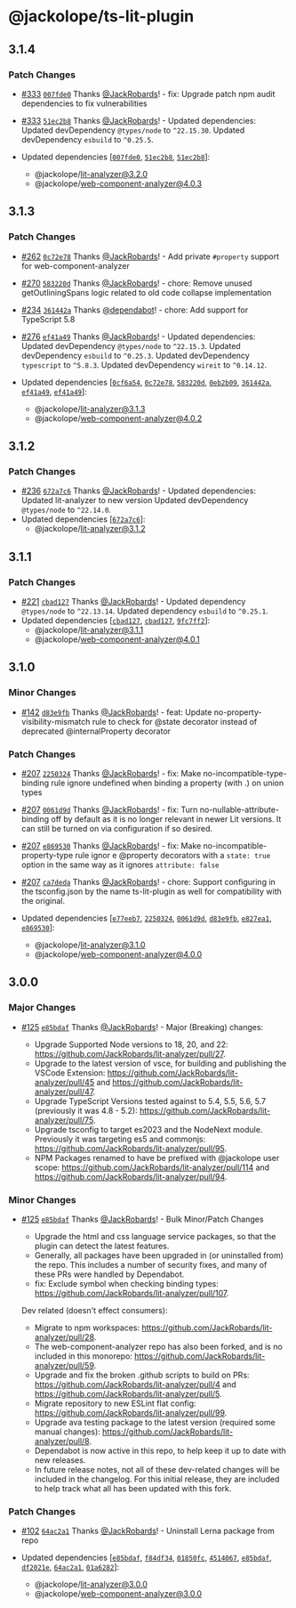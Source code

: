 # @jackolope/ts-lit-plugin

## 3.1.4

### Patch Changes

- [#333](https://github.com/JackRobards/lit-analyzer/pull/333) [`007fde0`](https://github.com/JackRobards/lit-analyzer/commit/007fde0fcf1f17967d846e3fc144570b7d68b7a6) Thanks [@JackRobards](https://github.com/JackRobards)! - fix: Upgrade patch npm audit dependencies to fix vulnerabilities

- [#333](https://github.com/JackRobards/lit-analyzer/pull/333) [`51ec2b8`](https://github.com/JackRobards/lit-analyzer/commit/51ec2b831783000e4c637693dba2b5f4bc7f406e) Thanks [@JackRobards](https://github.com/JackRobards)! - Updated dependencies:
  Updated devDependency `@types/node` to `^22.15.30`.
  Updated devDependency `esbuild` to `^0.25.5`.
- Updated dependencies [[`007fde0`](https://github.com/JackRobards/lit-analyzer/commit/007fde0fcf1f17967d846e3fc144570b7d68b7a6), [`51ec2b8`](https://github.com/JackRobards/lit-analyzer/commit/51ec2b831783000e4c637693dba2b5f4bc7f406e), [`51ec2b8`](https://github.com/JackRobards/lit-analyzer/commit/51ec2b831783000e4c637693dba2b5f4bc7f406e)]:
  - @jackolope/lit-analyzer@3.2.0
  - @jackolope/web-component-analyzer@4.0.3

## 3.1.3

### Patch Changes

- [#262](https://github.com/JackRobards/lit-analyzer/pull/262) [`0c72e78`](https://github.com/JackRobards/lit-analyzer/commit/0c72e78abcfdc249f7c34e26164a5a8dbe92e5a9) Thanks [@JackRobards](https://github.com/JackRobards)! - Add private `#property` support for web-component-analyzer

- [#270](https://github.com/JackRobards/lit-analyzer/pull/270) [`583220d`](https://github.com/JackRobards/lit-analyzer/commit/583220d89c38b9a8f7496f05034763acaaa5cb03) Thanks [@JackRobards](https://github.com/JackRobards)! - chore: Remove unused getOutliningSpans logic related to old code collapse implementation

- [#234](https://github.com/JackRobards/lit-analyzer/pull/234) [`361442a`](https://github.com/JackRobards/lit-analyzer/commit/361442aa78a0a616b3ead06f67dba7fc42f01931) Thanks [@dependabot](https://github.com/apps/dependabot)! - chore: Add support for TypeScript 5.8

- [#276](https://github.com/JackRobards/lit-analyzer/pull/276) [`ef41a49`](https://github.com/JackRobards/lit-analyzer/commit/ef41a490eea17c9e084f6e32ad7242eb2681c275) Thanks [@JackRobards](https://github.com/JackRobards)! - Updated dependencies:
  Updated devDependency `@types/node` to `^22.15.3`.
  Updated devDependency `esbuild` to `^0.25.3`.
  Updated devDependency `typescript` to `^5.8.3`.
  Updated devDependency `wireit` to `^0.14.12`.
- Updated dependencies [[`0cf6a54`](https://github.com/JackRobards/lit-analyzer/commit/0cf6a54d7bd40b57e7b869048f7a44133f2cd35e), [`0c72e78`](https://github.com/JackRobards/lit-analyzer/commit/0c72e78abcfdc249f7c34e26164a5a8dbe92e5a9), [`583220d`](https://github.com/JackRobards/lit-analyzer/commit/583220d89c38b9a8f7496f05034763acaaa5cb03), [`0eb2b09`](https://github.com/JackRobards/lit-analyzer/commit/0eb2b096fc3578713ec6d4e939ed148da744403e), [`361442a`](https://github.com/JackRobards/lit-analyzer/commit/361442aa78a0a616b3ead06f67dba7fc42f01931), [`ef41a49`](https://github.com/JackRobards/lit-analyzer/commit/ef41a490eea17c9e084f6e32ad7242eb2681c275), [`ef41a49`](https://github.com/JackRobards/lit-analyzer/commit/ef41a490eea17c9e084f6e32ad7242eb2681c275)]:
  - @jackolope/lit-analyzer@3.1.3
  - @jackolope/web-component-analyzer@4.0.2

## 3.1.2

### Patch Changes

- [#236](https://github.com/JackRobards/lit-analyzer/pull/236) [`672a7c6`](https://github.com/JackRobards/lit-analyzer/commit/672a7c6aa9b449044cdbb384923219518bc24107) Thanks [@JackRobards](https://github.com/JackRobards)! - Updated dependencies:
  Updated lit-analyzer to new version
  Updated devDependency `@types/node` to `^22.14.0`.
- Updated dependencies [[`672a7c6`](https://github.com/JackRobards/lit-analyzer/commit/672a7c6aa9b449044cdbb384923219518bc24107)]:
  - @jackolope/lit-analyzer@3.1.2

## 3.1.1

### Patch Changes

- [#221](https://github.com/JackRobards/lit-analyzer/pull/221) [`cbad127`](https://github.com/JackRobards/lit-analyzer/commit/cbad1272bc0a77bd9e1c208eed872c843cce0b13) Thanks [@JackRobards](https://github.com/JackRobards)! - Updated dependency `@types/node` to `^22.13.14`.
  Updated dependency `esbuild` to `^0.25.1`.
- Updated dependencies [[`cbad127`](https://github.com/JackRobards/lit-analyzer/commit/cbad1272bc0a77bd9e1c208eed872c843cce0b13), [`cbad127`](https://github.com/JackRobards/lit-analyzer/commit/cbad1272bc0a77bd9e1c208eed872c843cce0b13), [`9fc7ff2`](https://github.com/JackRobards/lit-analyzer/commit/9fc7ff21d354df4d1f84ea325b5b63eb00e7e6de)]:
  - @jackolope/lit-analyzer@3.1.1
  - @jackolope/web-component-analyzer@4.0.1

## 3.1.0

### Minor Changes

- [#142](https://github.com/JackRobards/lit-analyzer/pull/142) [`d83e9fb`](https://github.com/JackRobards/lit-analyzer/commit/d83e9fb20d5285a8df21e5246a2e48b365b75bff) Thanks [@JackRobards](https://github.com/JackRobards)! - feat: Update no-property-visibility-mismatch rule to check for @state decorator instead of deprecated @internalProperty decorator

### Patch Changes

- [#207](https://github.com/JackRobards/lit-analyzer/pull/207) [`2250324`](https://github.com/JackRobards/lit-analyzer/commit/225032460b92f3f7652061fa7ea275231e69943c) Thanks [@JackRobards](https://github.com/JackRobards)! - fix: Make no-incompatible-type-binding rule ignore undefined when binding a property (with .) on union types

- [#207](https://github.com/JackRobards/lit-analyzer/pull/207) [`0061d9d`](https://github.com/JackRobards/lit-analyzer/commit/0061d9db945ff7310d6ec7c70cf2b4f7d46a3c1d) Thanks [@JackRobards](https://github.com/JackRobards)! - fix: Turn no-nullable-attribute-binding off by default as it is no longer relevant in newer Lit versions. It can still be turned on via configuration if so desired.

- [#207](https://github.com/JackRobards/lit-analyzer/pull/207) [`e869530`](https://github.com/JackRobards/lit-analyzer/commit/e869530d7b868a293f76ba8363f9a25f48475c06) Thanks [@JackRobards](https://github.com/JackRobards)! - fix: Make no-incompatible-property-type rule ignor e @property decorators with a `state: true` option in the same way as it ignores `attribute: false`

- [#207](https://github.com/JackRobards/lit-analyzer/pull/207) [`ca7deda`](https://github.com/JackRobards/lit-analyzer/commit/ca7deda7cfb6d422f2e4e75324e6e34c0229a787) Thanks [@JackRobards](https://github.com/JackRobards)! - chore: Support configuring in the tsconfig.json by the name ts-lit-plugin as well for compatibility with the original.

- Updated dependencies [[`e77eeb7`](https://github.com/JackRobards/lit-analyzer/commit/e77eeb79f78380671a1e6171d2d84d6d4e677512), [`2250324`](https://github.com/JackRobards/lit-analyzer/commit/225032460b92f3f7652061fa7ea275231e69943c), [`0061d9d`](https://github.com/JackRobards/lit-analyzer/commit/0061d9db945ff7310d6ec7c70cf2b4f7d46a3c1d), [`d83e9fb`](https://github.com/JackRobards/lit-analyzer/commit/d83e9fb20d5285a8df21e5246a2e48b365b75bff), [`e827ea1`](https://github.com/JackRobards/lit-analyzer/commit/e827ea1cbb36ce518b87033a08b9f7d2efac8f7a), [`e869530`](https://github.com/JackRobards/lit-analyzer/commit/e869530d7b868a293f76ba8363f9a25f48475c06)]:
  - @jackolope/lit-analyzer@3.1.0
  - @jackolope/web-component-analyzer@4.0.0

## 3.0.0

### Major Changes

- [#125](https://github.com/JackRobards/lit-analyzer/pull/125) [`e85bdaf`](https://github.com/JackRobards/lit-analyzer/commit/e85bdafe871bcac2d4a89da64fc2c1d4b8b78bd9) Thanks [@JackRobards](https://github.com/JackRobards)! - Major (Breaking) changes:

  - Upgrade Supported Node versions to 18, 20, and 22: https://github.com/JackRobards/lit-analyzer/pull/27.
  - Upgrade to the latest version of vsce, for building and publishing the VSCode Extension: https://github.com/JackRobards/lit-analyzer/pull/45 and https://github.com/JackRobards/lit-analyzer/pull/47.
  - Upgrade TypeScript Versions tested against to 5.4, 5.5, 5.6, 5.7 (previously it was 4.8 - 5.2): https://github.com/JackRobards/lit-analyzer/pull/75.
  - Upgrade tsconfig to target es2023 and the NodeNext module. Previously it was targeting es5 and commonjs: https://github.com/JackRobards/lit-analyzer/pull/95.
  - NPM Packages renamed to have be prefixed with @jackolope user scope: https://github.com/JackRobards/lit-analyzer/pull/114 and https://github.com/JackRobards/lit-analyzer/pull/94.

### Minor Changes

- [#125](https://github.com/JackRobards/lit-analyzer/pull/125) [`e85bdaf`](https://github.com/JackRobards/lit-analyzer/commit/e85bdafe871bcac2d4a89da64fc2c1d4b8b78bd9) Thanks [@JackRobards](https://github.com/JackRobards)! - Bulk Minor/Patch Changes

  - Upgrade the html and css language service packages, so that the plugin can detect the latest features.
  - Generally, all packages have been upgraded in (or uninstalled from) the repo. This includes a number of security fixes, and many of these PRs were handled by Dependabot.
  - fix: Exclude symbol when checking binding types: https://github.com/JackRobards/lit-analyzer/pull/107.

  Dev related (doesn't effect consumers):

  - Migrate to npm workspaces: https://github.com/JackRobards/lit-analyzer/pull/28.
  - The web-component-analyzer repo has also been forked, and is no included in this monorepo: https://github.com/JackRobards/lit-analyzer/pull/59.
  - Upgrade and fix the broken .github scripts to build on PRs: https://github.com/JackRobards/lit-analyzer/pull/4 and https://github.com/JackRobards/lit-analyzer/pull/5.
  - Migrate repository to new ESLint flat config: https://github.com/JackRobards/lit-analyzer/pull/99.
  - Upgrade ava testing package to the latest version (required some manual changes): https://github.com/JackRobards/lit-analyzer/pull/8.
  - Dependabot is now active in this repo, to help keep it up to date with new releases.
  - In future release notes, not all of these dev-related changes will be included in the changelog. For this initial release, they are included to help track what all has been updated with this fork.

### Patch Changes

- [#102](https://github.com/JackRobards/lit-analyzer/pull/102) [`64ac2a1`](https://github.com/JackRobards/lit-analyzer/commit/64ac2a1a4cb81edb46833b8e60e6624a136e7074) Thanks [@JackRobards](https://github.com/JackRobards)! - Uninstall Lerna package from repo

- Updated dependencies [[`e85bdaf`](https://github.com/JackRobards/lit-analyzer/commit/e85bdafe871bcac2d4a89da64fc2c1d4b8b78bd9), [`f84df34`](https://github.com/JackRobards/lit-analyzer/commit/f84df34e9da2a17565a30b1984fa3a546ff1b92f), [`01850fc`](https://github.com/JackRobards/lit-analyzer/commit/01850fc4af0b6ab2a1ded0e5468fdb7138f50991), [`4514067`](https://github.com/JackRobards/lit-analyzer/commit/4514067e6e7b959c479692aa97b24692bd313a24), [`e85bdaf`](https://github.com/JackRobards/lit-analyzer/commit/e85bdafe871bcac2d4a89da64fc2c1d4b8b78bd9), [`df2021e`](https://github.com/JackRobards/lit-analyzer/commit/df2021e19af5ff815ddcba3f6a324d05a67217b8), [`64ac2a1`](https://github.com/JackRobards/lit-analyzer/commit/64ac2a1a4cb81edb46833b8e60e6624a136e7074), [`01a6282`](https://github.com/JackRobards/lit-analyzer/commit/01a6282a797681a0146c7950f3d85113c80717d0)]:
  - @jackolope/lit-analyzer@3.0.0
  - @jackolope/web-component-analyzer@3.0.0
